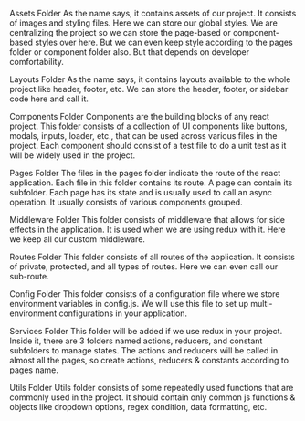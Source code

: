 Assets Folder
As the name says, it contains assets of our project. It consists of images and styling files. Here we can store our global styles. We are centralizing the project so we can store the page-based or component-based styles over here. But we can even keep style according to the pages folder or component folder also. But that depends on developer comfortability.

Layouts Folder
As the name says, it contains layouts available to the whole project like header, footer, etc. We can store the header, footer, or sidebar code here and call it.

Components Folder
Components are the building blocks of any react project. This folder consists of a collection of UI components like buttons, modals, inputs, loader, etc., that can be used across various files in the project. Each component should consist of a test file to do a unit test as it will be widely used in the project.

Pages Folder
The files in the pages folder indicate the route of the react application. Each file in this folder contains its route. A page can contain its subfolder. Each page has its state and is usually used to call an async operation. It usually consists of various components grouped.

Middleware Folder
This folder consists of middleware that allows for side effects in the application. It is used when we are using redux with it. Here we keep all our custom middleware.

Routes Folder
This folder consists of all routes of the application. It consists of private, protected, and all types of routes. Here we can even call our sub-route.

Config Folder
This folder consists of a configuration file where we store environment variables in config.js. We will use this file to set up multi-environment configurations in your application.

Services Folder
This folder will be added if we use redux in your project. Inside it, there are 3 folders named actions, reducers, and constant subfolders to manage states. The actions and reducers will be called in almost all the pages, so create actions, reducers & constants according to pages name.

Utils Folder
Utils folder consists of some repeatedly used functions that are commonly used in the project. It should contain only common js functions & objects like dropdown options, regex condition, data formatting, etc.
